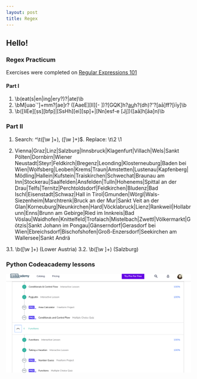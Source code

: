 ```yaml
---
layout: post
title: Regex
---
```


## Hello!

### Regex Practicum

Exercises were completed on [Regular Expressions 101](https://regex101.com/)

#### Part I

1. \b(eat(s|en|ing|ery?)?|ate)\b
2. \bM[uao`']+mm?[ae]r? ([AaeE][Il][- ])?[GQK]h?[au](d+|z+|t)h?(dh)?'?[aā]ff?[iīy]\b
3. \b([IiEe][ṣs][bfp]|[SsHh][ei][sp]+|[Nn]esf-e [Jj])([aā]h[āa]n)\b

### Part II

1.  Search:  ^\t([\w ]+), ([\w ]+)$.
    Replace: \t\2 \1

2. Vienna|Graz|Linz|Salzburg|Innsbruck|Klagenfurt|Villach|Wels|Sankt Pölten|Dornbirn|Wiener Neustadt|Steyr|Feldkirch|Bregenz|Leonding|Klosterneuburg|Baden bei Wien|Wolfsberg|Leoben|Krems|Traun|Amstetten|Lustenau|Kapfenberg|Mödling|Hallein|Kufstein|Traiskirchen|Schwechat|Braunau am Inn|Stockerau|Saalfelden|Ansfelden|Tulln|Hohenems|Spittal an der Drau|Telfs|Ternitz|Perchtoldsdorf|Feldkirchen|Bludenz|Bad Ischl|Eisenstadt|Schwaz|Hall in Tirol|Gmunden|Wörgl|Wals-Siezenheim|Marchtrenk|Bruck an der Mur|Sankt Veit an der Glan|Korneuburg|Neunkirchen|Hard|Vöcklabruck|Lienz|Rankweil|Hollabrunn|Enns|Brunn am Gebirge|Ried im Innkreis|Bad Vöslau|Waidhofen|Knittelfeld|Trofaiach|Mistelbach|Zwettl|Völkermarkt|Götzis|Sankt Johann im Pongau|Gänserndorf|Gerasdorf bei Wien|Ebreichsdorf|Bischofshofen|Groß-Enzersdorf|Seekirchen am Wallersee|Sankt Andrä

3.1. \b([\w ]+) \(Lower Austria\)
3.2. \b([\w ]+) \(Salzburg\)

### Python Codeacademy lessons

![](https://raw.githubusercontent.com/aliavahed/aliavahed.github.io/master/img/python2.png)

